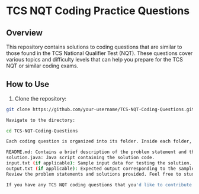 # TCS NQT Coding Practice Questions

## Overview
This repository contains solutions to coding questions that are similar to those found in the TCS National Qualifier Test (NQT). These questions cover various topics and difficulty levels that can help you prepare for the TCS NQT or similar coding exams.

## How to Use
1. Clone the repository:
```bash
git clone https://github.com/your-username/TCS-NQT-Coding-Questions.git

Navigate to the directory:

cd TCS-NQT-Coding-Questions

Each coding question is organized into its folder. Inside each folder, you will find the following:

README.md: Contains a brief description of the problem statement and the approach used to solve it.
solution.java: Java script containing the solution code.
input.txt (if applicable): Sample input data for testing the solution.
output.txt (if applicable): Expected output corresponding to the sample input.
Review the problem statements and solutions provided. Feel free to study the solutions and attempt to solve the problems on your own before referring to the provided solutions.

If you have any TCS NQT coding questions that you'd like to contribute solutions to, feel free to open a pull request. Contributions are always welcome!

